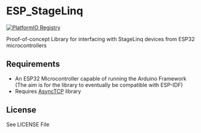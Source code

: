 # ESP_StageLinq
[![PlatformIO Registry](https://badges.registry.platformio.org/packages/honusz/library/ESP_StageLinq.svg)](https://registry.platformio.org/libraries/honusz/ESP_StageLinq)

Proof-of-concept Library for interfacing with StageLinq devices from ESP32 microcontrollers

## Requirements
- An ESP32 Microcontroller capable of running the Arduino Framework (The aim is for the library to eventually be compatible with ESP-IDF)
- Requires [AsyncTCP](https://github.com/esphome/AsyncTCP) library

## License
See LICENSE File
